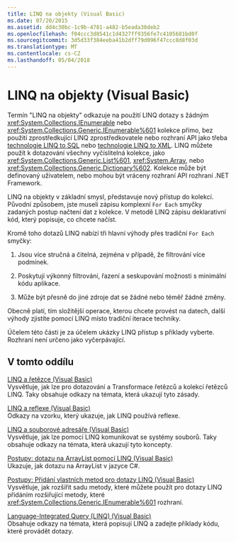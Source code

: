 ```yaml
---
title: LINQ na objekty (Visual Basic)
ms.date: 07/20/2015
ms.assetid: dd4c30bc-1c9b-4781-a482-b5eada38deb2
ms.openlocfilehash: f04ccc3d8541c1d4327ff9356fe7c4105681bd0f
ms.sourcegitcommit: 3d5d33f384eeba41b2dff79d096f47ccc8d8f03d
ms.translationtype: MT
ms.contentlocale: cs-CZ
ms.lasthandoff: 05/04/2018
---
```

# <a name="linq-to-objects-visual-basic"></a>LINQ na objekty (Visual Basic)
Termín "LINQ na objekty" odkazuje na použití LINQ dotazy s žádným <xref:System.Collections.IEnumerable> nebo <xref:System.Collections.Generic.IEnumerable%601> kolekce přímo, bez použití zprostředkující LINQ zprostředkovatele nebo rozhraní API jako třeba [technologie LINQ to SQL](../../../../framework/data/adonet/sql/linq/index.md) nebo [technologie LINQ to XML](http://msdn.microsoft.com/library/f0fe21e9-ee43-4a55-b91a-0800e5782c13). LINQ můžete použít k dotazování všechny vyčíslitelná kolekce, jako <xref:System.Collections.Generic.List%601>, <xref:System.Array>, nebo <xref:System.Collections.Generic.Dictionary%602>. Kolekce může být definovaný uživatelem, nebo mohou být vráceny rozhraní API rozhraní .NET Framework.  
  
 LINQ na objekty v základní smysl, představuje nový přístup do kolekcí. Původní způsobem, jste museli zápisu komplexní `For Each` smyčky zadaných postup načtení dat z kolekce. V metodě LINQ zápisu deklarativní kód, který popisuje, co chcete načíst.  
  
 Kromě toho dotazů LINQ nabízí tři hlavní výhody přes tradiční `For Each` smyčky:  
  
1.  Jsou více stručná a čitelná, zejména v případě, že filtrování více podmínek.  
  
2.  Poskytují výkonný filtrování, řazení a seskupování možnosti s minimální kódu aplikace.  
  
3.  Může být přesně do jiné zdroje dat se žádné nebo téměř žádné změny.  
  
 Obecně platí, tím složitější operace, kterou chcete provést na datech, další výhody zjistíte pomocí LINQ místo tradiční iterace techniky.  
  
 Účelem této části je za účelem ukázky LINQ přístup s příklady vyberte. Rozhraní není určeno jako vyčerpávající.  
  
## <a name="in-this-section"></a>V tomto oddílu  
 [LINQ a řetězce (Visual Basic)](../../../../visual-basic/programming-guide/concepts/linq/linq-and-strings.md)  
 Vysvětluje, jak lze pro dotazování a Transformace řetězců a kolekcí řetězců LINQ. Taky obsahuje odkazy na témata, která ukazují tyto zásady.  
  
 [LINQ a reflexe (Visual Basic)](../../../../visual-basic/programming-guide/concepts/linq/linq-and-reflection.md)  
 Odkazy na vzorku, který ukazuje, jak LINQ používá reflexe.  
  
 [LINQ a souborové adresáře (Visual Basic)](../../../../visual-basic/programming-guide/concepts/linq/linq-and-file-directories.md)  
 Vysvětluje, jak lze pomocí LINQ komunikovat se systémy souborů. Taky obsahuje odkazy na témata, která ukazují tyto koncepty.  
  
 [Postupy: dotazu na ArrayList pomocí LINQ (Visual Basic)](../../../../visual-basic/programming-guide/concepts/linq/how-to-query-an-arraylist-with-linq.md)  
 Ukazuje, jak dotazu na ArrayList v jazyce C#.  
  
 [Postupy: Přidání vlastních metod pro dotazy LINQ (Visual Basic)](../../../../visual-basic/programming-guide/concepts/linq/how-to-add-custom-methods-for-linq-queries.md)  
 Vysvětluje, jak rozšířit sadu metody, které můžete použít pro dotazy LINQ přidáním rozšiřující metody, které <xref:System.Collections.Generic.IEnumerable%601> rozhraní.  
  
 [Language-Integrated Query (LINQ) (Visual Basic)](../../../../visual-basic/programming-guide/concepts/linq/index.md)  
 Obsahuje odkazy na témata, která popisují LINQ a zadejte příklady kódu, které provádět dotazy.
